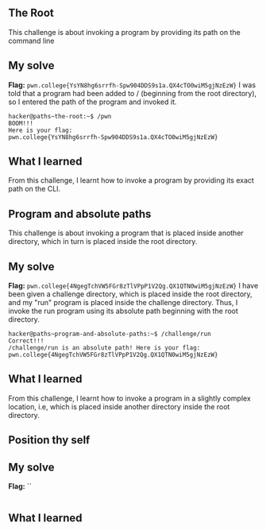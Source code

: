 ## The Root
This challenge is about invoking a program by providing its path on the command line

## My solve
**Flag:** `pwn.college{YsYN8hg6srrfh-Spw904DDS9s1a.QX4cTO0wiM5gjNzEzW}`
I was told that a program had been added to / (beginning from the root directory), so I entered the path of the program and invoked it.
```
hacker@paths~the-root:~$ /pwn
BOOM!!!
Here is your flag:
pwn.college{YsYN8hg6srrfh-Spw904DDS9s1a.QX4cTO0wiM5gjNzEzW}
```
## What I learned
From this challenge, I learnt how to invoke a program by providing its exact path on the CLI.


## Program and absolute paths
This challenge is about invoking a program that is placed inside another directory, which in turn is placed inside the root directory.

## My solve
**Flag:** `pwn.college{4NgegTchVW5FGr8zTlVPpP1V2Qg.QX1QTN0wiM5gjNzEzW}`
I have been given a challenge directory, which is placed inside the root directory, and my "run" program is placed inside the challenge directory. Thus, I invoke the run program using its absolute path beginning with the root directory.
```
hacker@paths~program-and-absolute-paths:~$ /challenge/run
Correct!!!
/challenge/run is an absolute path! Here is your flag:
pwn.college{4NgegTchVW5FGr8zTlVPpP1V2Qg.QX1QTN0wiM5gjNzEzW}
```

## What I learned
From this challenge, I learnt how to invoke a program in a slightly complex location, i.e, which is placed inside another directory inside the root directory.



## Position thy self
## My solve
**Flag:** ``
```
```
## What I learned




